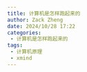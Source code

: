 ```yaml
---
title: 计算机是怎样跑起来的
author: Zack Zheng
date: 2024/10/28 17:22
categories:
 - 计算机是怎样跑起来的
tags:
 - 计算机原理
 - xmind
---
```


<simple-img src="https://gitee.com/zackzhengxy/picGallery/raw/main/imgs/计算机是怎样跑起来的.png"></simple-img>


